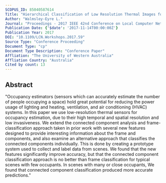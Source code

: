 ```yaml
---
SCOPUS_ID: 85040587614
Title: "Hierarchical Classification of Low Resolution Thermal Images for Occupancy Estimation"
Author: "Walmsley-Eyre L."
Journal: "Proceedings - 2017 IEEE 42nd Conference on Local Computer Networks Workshops, LCN Workshops 2017"
Publication Date: {'$date': '2017-11-14T00:00:00Z'}
Publication Year: 2017
DOI: "10.1109/LCN.Workshops.2017.59"
Source Type: "Conference Proceeding"
Document Type: "cp"
Document Type Description: "Conference Paper"
Affliation: "The University of Western Australia"
Affliation Country: "Australia"
Cited by count: 13
---
```


## Abstract
"Occupancy estimators (sensors which can accurately estimate the number of people occupying a space) hold great potential for reducing the power usage of lighting and heating, ventilation, and air conditioning (HVAC) systems. In this paper we use low-resolution thermal sensors for occupancy estimation, due to their high temporal and spatial resolution and low invasiveness. We extend the connected component analysis and frame-classification approach taken in prior work with several new features designed to provide interesting information about the frame and components, and also examine an alternative approach that classifies the connected components individually. This is done by creating a prototype system used to collect and label data from scenes. We found that the new features significantly improve accuracy, but that the connected component classification approach is no better than frame classification for typical scenes with few occupants. In scenes with many or close occupants, We found that connected component classification produced more accurate predictions."
